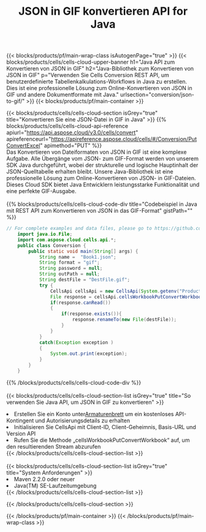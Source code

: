 ﻿---
title:  JSON in GIF konvertieren API for Java
description:  Verwenden von Aspose.Cells Cloud SDK for Java zum Konvertieren einer JSON-Formatdatei in eine GIF-Formatdatei.
url: /de/java/conversion/json-to-gif/
---
{{< blocks/products/pf/main-wrap-class isAutogenPage="true" >}}
{{< blocks/products/cells/cells-cloud-upper-banner h1="Java API zum Konvertieren von JSON in GIF" h2="Java-Bibliothek zum Konvertieren von JSON in GIF" p="Verwenden Sie Cells Conversion REST API, um benutzerdefinierte Tabellenkalkulations-Workflows in Java zu erstellen. Dies ist eine professionelle Lösung zum Online-Konvertieren von JSON in GIF und andere Dokumentformate mit Java." urlsection="conversion/json-to-gif/" >}}
{{< blocks/products/pf/main-container >}}

{{< blocks/products/cells/cells-cloud-section isGrey="true" title="Konvertieren Sie eine JSON-Datei in GIF in Java" >}}
{{% blocks/products/cells/cells-cloud-api-reference apiurl="https://api.aspose.cloud/v3.0/cells/convert" apireferenceurl="https://apireference.aspose.cloud/cells/#/Conversion/PutConvertExcel" apimethod="PUT" %}}
<br/>
Das Konvertieren von Dateiformaten von JSON in GIF ist eine komplexe Aufgabe. Alle Übergänge vom JSON- zum GIF-Format werden von unserem SDK Java durchgeführt, wobei der strukturelle und logische Hauptinhalt der JSON-Quelltabelle erhalten bleibt. Unsere Java-Bibliothek ist eine professionelle Lösung zum Online-Konvertieren von JSON- in GIF-Dateien. Dieses Cloud SDK bietet Java Entwicklern leistungsstarke Funktionalität und eine perfekte GIF-Ausgabe.
<br/>
<br/>
{{% blocks/products/cells/cells-cloud-code-div title="Codebeispiel in Java mit REST API zum Konvertieren von JSON in das GIF-Format" gistPath="" %}}
 
```java
// For complete examples and data files, please go to https://github.com/aspose-cells-cloud/aspose-cells-cloud-java/
    import java.io.File;
    import com.aspose.cloud.cells.api.*;
    public class Conversion {
        public static void main(String[] args) {
            String name =  "Book1.json";
            String format = "gif";
            String password = null;
            String outPath = null;
            String destFile = "DestFile.gif";
            try {
                CellsApi cellsApi = new CellsApi(System.getenv("ProductClientId"), System.getenv("ProductClientSecret"));
                File response = cellsApi.cellsWorkbookPutConvertWorkbook(new File(name), format, password, outPath, null,null);            
                if(response.canRead())
                {
                    if(response.exists()){
                        response.renameTo(new File(destFile));
                    }                
                }
            }
            catch(Exception exception )
            {
                System.out.print(exception);
            }
        }
    }
```
 
{{% /blocks/products/cells/cells-cloud-code-div %}}
<br/>
<br/>
{{< blocks/products/cells/cells-cloud-section-list isGrey="true" title="So verwenden Sie Java API, um JSON in GIF zu konvertieren" >}}
<li> Erstellen Sie ein Konto unter<a href="https://dashboard.aspose.cloud/">Armaturenbrett</a> um ein kostenloses API-Kontingent und Autorisierungsdetails zu erhalten</li>
<li>Initialisieren Sie CellsApi mit Client-ID, Client-Geheimnis, Basis-URL und Version API</li>
<li>Rufen Sie die Methode „cellsWorkbookPutConvertWorkbook“ auf, um den resultierenden Stream abzurufen</li>
{{< /blocks/products/cells/cells-cloud-section-list >}}
<br/>
<br/>
{{< blocks/products/cells/cells-cloud-section-list isGrey="true" title="System Anforderungen" >}}
<li>Maven 2.2.0 oder neuer</li>
<li>Java(TM) SE-Laufzeitumgebung</li>
{{< /blocks/products/cells/cells-cloud-section-list >}}

{{< /blocks/products/cells/cells-cloud-section >}}

{{< /blocks/products/pf/main-container >}}
{{< /blocks/products/pf/main-wrap-class >}}
